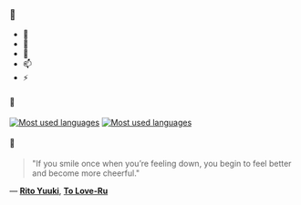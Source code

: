 ### 👋

- 🔭
- 🌱
- 💬
- 📫
- ⚡

#### 🧏

[![Most used languages](https://github-readme-stats-aynah.vercel.app/api/top-langs/?username=aynh&theme=solarized-dark&langs_count=6&layout=compact&hide_title=true)](https://github.com/anuraghazra/github-readme-stats#gh-dark-mode-only)
[![Most used languages](https://github-readme-stats-aynah.vercel.app/api/top-langs/?username=aynh&theme=solarized-light&langs_count=6&layout=compact&hide_title=true)](https://github.com/anuraghazra/github-readme-stats#gh-light-mode-only)

#### 💬

> "If you smile once when you’re feeling down, you begin to feel better and become more cheerful."

&mdash; [**Rito Yuuki**](https://myanimelist.net/character.php?q=Rito%20Yuuki&cat=character), [**To Love-Ru**](https://myanimelist.net/search/all?q=To%20Love-Ru&cat=all)

